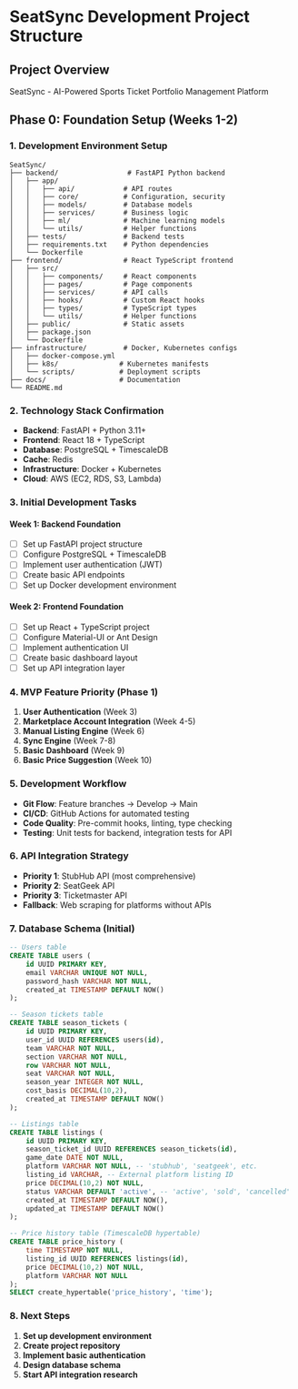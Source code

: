 # SeatSync Development Project Structure

## Project Overview
SeatSync - AI-Powered Sports Ticket Portfolio Management Platform

## Phase 0: Foundation Setup (Weeks 1-2)

### 1. Development Environment Setup
```
SeatSync/
├── backend/                 # FastAPI Python backend
│   ├── app/
│   │   ├── api/            # API routes
│   │   ├── core/           # Configuration, security
│   │   ├── models/         # Database models
│   │   ├── services/       # Business logic
│   │   ├── ml/             # Machine learning models
│   │   └── utils/          # Helper functions
│   ├── tests/              # Backend tests
│   ├── requirements.txt    # Python dependencies
│   └── Dockerfile
├── frontend/               # React TypeScript frontend
│   ├── src/
│   │   ├── components/     # React components
│   │   ├── pages/          # Page components
│   │   ├── services/       # API calls
│   │   ├── hooks/          # Custom React hooks
│   │   ├── types/          # TypeScript types
│   │   └── utils/          # Helper functions
│   ├── public/             # Static assets
│   ├── package.json
│   └── Dockerfile
├── infrastructure/         # Docker, Kubernetes configs
│   ├── docker-compose.yml
│   ├── k8s/               # Kubernetes manifests
│   └── scripts/           # Deployment scripts
├── docs/                  # Documentation
└── README.md
```

### 2. Technology Stack Confirmation
- **Backend**: FastAPI + Python 3.11+
- **Frontend**: React 18 + TypeScript
- **Database**: PostgreSQL + TimescaleDB
- **Cache**: Redis
- **Infrastructure**: Docker + Kubernetes
- **Cloud**: AWS (EC2, RDS, S3, Lambda)

### 3. Initial Development Tasks

#### Week 1: Backend Foundation
- [ ] Set up FastAPI project structure
- [ ] Configure PostgreSQL + TimescaleDB
- [ ] Implement user authentication (JWT)
- [ ] Create basic API endpoints
- [ ] Set up Docker development environment

#### Week 2: Frontend Foundation
- [ ] Set up React + TypeScript project
- [ ] Configure Material-UI or Ant Design
- [ ] Implement authentication UI
- [ ] Create basic dashboard layout
- [ ] Set up API integration layer

### 4. MVP Feature Priority (Phase 1)
1. **User Authentication** (Week 3)
2. **Marketplace Account Integration** (Week 4-5)
3. **Manual Listing Engine** (Week 6)
4. **Sync Engine** (Week 7-8)
5. **Basic Dashboard** (Week 9)
6. **Basic Price Suggestion** (Week 10)

### 5. Development Workflow
- **Git Flow**: Feature branches → Develop → Main
- **CI/CD**: GitHub Actions for automated testing
- **Code Quality**: Pre-commit hooks, linting, type checking
- **Testing**: Unit tests for backend, integration tests for API

### 6. API Integration Strategy
- **Priority 1**: StubHub API (most comprehensive)
- **Priority 2**: SeatGeek API
- **Priority 3**: Ticketmaster API
- **Fallback**: Web scraping for platforms without APIs

### 7. Database Schema (Initial)
```sql
-- Users table
CREATE TABLE users (
    id UUID PRIMARY KEY,
    email VARCHAR UNIQUE NOT NULL,
    password_hash VARCHAR NOT NULL,
    created_at TIMESTAMP DEFAULT NOW()
);

-- Season tickets table
CREATE TABLE season_tickets (
    id UUID PRIMARY KEY,
    user_id UUID REFERENCES users(id),
    team VARCHAR NOT NULL,
    section VARCHAR NOT NULL,
    row VARCHAR NOT NULL,
    seat VARCHAR NOT NULL,
    season_year INTEGER NOT NULL,
    cost_basis DECIMAL(10,2),
    created_at TIMESTAMP DEFAULT NOW()
);

-- Listings table
CREATE TABLE listings (
    id UUID PRIMARY KEY,
    season_ticket_id UUID REFERENCES season_tickets(id),
    game_date DATE NOT NULL,
    platform VARCHAR NOT NULL, -- 'stubhub', 'seatgeek', etc.
    listing_id VARCHAR, -- External platform listing ID
    price DECIMAL(10,2) NOT NULL,
    status VARCHAR DEFAULT 'active', -- 'active', 'sold', 'cancelled'
    created_at TIMESTAMP DEFAULT NOW(),
    updated_at TIMESTAMP DEFAULT NOW()
);

-- Price history table (TimescaleDB hypertable)
CREATE TABLE price_history (
    time TIMESTAMP NOT NULL,
    listing_id UUID REFERENCES listings(id),
    price DECIMAL(10,2) NOT NULL,
    platform VARCHAR NOT NULL
);
SELECT create_hypertable('price_history', 'time');
```

### 8. Next Steps
1. **Set up development environment**
2. **Create project repository**
3. **Implement basic authentication**
4. **Design database schema**
5. **Start API integration research** 